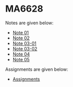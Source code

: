 # MA6628

Notes are given below:

- [Note 01](L01s01.ipynb)
- [Note 02](L02s01.ipynb)
- [Note 03-01](L03s01.ipynb)
- [Note 03-02](L03s02.ipynb)
- [Note 04](L04s01.ipynb)
- [Note 05](L05s01.ipynb)

Assignments are given below:

- [Assignments](Assignments.ipynb)
